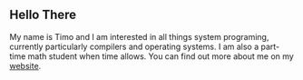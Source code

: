 ## Hello There

My name is Timo and I am interested in all things system programing, currently particularly compilers and operating systems. I am also a part-time math student when time allows. You can find out more about me on my [website](https://Time0o.github.io).
